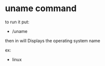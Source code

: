 # uname command

to run it put:

* /uname

then in will Displays the operating system name

ex:

* linux
